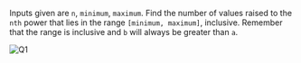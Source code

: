 Inputs given are `n`, `minimum`, `maximum`. Find the number of values raised to the `nth` power that lies in the range `[minimum, maximum]`, inclusive. Remember that the range is inclusive and `b` will always be greater than `a`.

![Q1](https://lh4.googleusercontent.com/P4hoVG8O6Qak8YzYdwczfrImco_KoAgK5sx6sM3unRf6AGk4sgqGmUelbsc_ADGl5qn2O5amJtEuhfCuESyEEMr7IBvcH2HWwBMYo4SDUk797nC1z_ri9fxKpCsp=w642)
